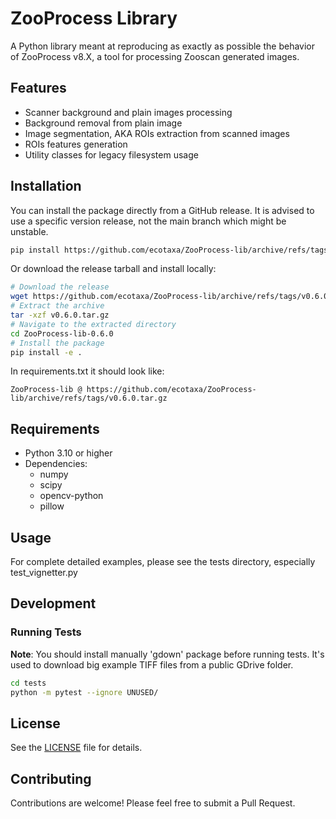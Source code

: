 # ZooProcess Library

A Python library meant at reproducing as exactly as possible the behavior of ZooProcess v8.X, a tool for processing Zooscan generated images.

## Features

- Scanner background and plain images processing
- Background removal from plain image
- Image segmentation, AKA ROIs extraction from scanned images
- ROIs features generation
- Utility classes for legacy filesystem usage

## Installation

You can install the package directly from a GitHub release. It is advised to use a specific version release, not the main branch which might be unstable.

```bash
pip install https://github.com/ecotaxa/ZooProcess-lib/archive/refs/tags/v0.6.0.tar.gz
```

Or download the release tarball and install locally:

```bash
# Download the release
wget https://github.com/ecotaxa/ZooProcess-lib/archive/refs/tags/v0.6.0.tar.gz
# Extract the archive
tar -xzf v0.6.0.tar.gz
# Navigate to the extracted directory
cd ZooProcess-lib-0.6.0
# Install the package
pip install -e .
```

In requirements.txt it should look like:

```
ZooProcess-lib @ https://github.com/ecotaxa/ZooProcess-lib/archive/refs/tags/v0.6.0.tar.gz
```

## Requirements

- Python 3.10 or higher
- Dependencies:
  - numpy
  - scipy
  - opencv-python
  - pillow

## Usage

For complete detailed examples, please see the tests directory, especially test_vignetter.py

## Development

### Running Tests

**Note**: You should install manually 'gdown' package before running tests. It's used to download big example TIFF files from a public GDrive folder.

```bash
cd tests
python -m pytest --ignore UNUSED/
```

## License

See the [LICENSE](LICENSE.txt) file for details.

## Contributing

Contributions are welcome! Please feel free to submit a Pull Request.
